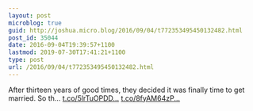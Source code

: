 ```yaml
---
layout: post
microblog: true
guid: http://joshua.micro.blog/2016/09/04/t772353495450132482.html
post_id: 35044
date: 2016-09-04T19:39:57+1100
lastmod: 2019-07-30T17:41:21+1100
type: post
url: /2016/09/04/t772353495450132482.html
---
```

After thirteen years of good times, they decided it was finally time to get married. So th… [t.co/5lrTuOPDD...](https://t.co/5lrTuOPDDn) [t.co/8fyAM64zP...](https://t.co/8fyAM64zPB)
